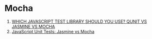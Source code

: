 # Mocha

1. [WHICH JAVASCRIPT TEST LIBRARY SHOULD YOU USE? QUNIT VS JASMINE VS MOCHA](http://www.techtalkdc.com/which-javascript-test-library-should-you-use-qunit-vs-jasmine-vs-mocha/)
1. [JavaScript Unit Tests: Jasmine vs Mocha](http://lostechies.com/derickbailey/2012/11/01/javascript-unit-tests-jasmine-vs-mocha/)